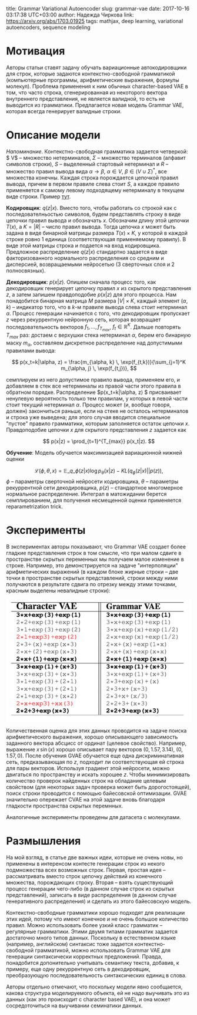 title: Grammar Variational Autoencoder
slug: grammar-vae
date: 2017-10-16 03:17:38 UTC+03:00
author: Надежда Чиркова
link: https://arxiv.org/abs/1703.01925
tags: mathjax, deep learning, variational autoencoders, sequence modeling

# Мотивация
Авторы статьи ставят задачу обучать вариационные автокодировщики для строк, которые задаются контекстно-свободной грамматикой (компьютерные программы, арифметические выражения, формулы молекул). Проблема применения к ним обычных character-based VAE в том, что часто строка, сгенерированная из некоторого вектора внутреннего представления, не является валидной, то есть не выводится из грамматики. Предлагается новая модель Grammar VAE, которая всегда генерирует валидные строки.

# Описание модели

*Напоминание*. Контекстно-свободная грамматика задается четверкой: $ V$ – множество нетерминалов, $\Sigma$ – множество терминалов (алфавит символов строки), $S$ – выделенный стартовый нетерминал и $R$ – множество правил вывода вида $\alpha \rightarrow \beta$, $\alpha \in V$, $\beta \in (V \cup \Sigma)^*$, все множества конечны. Каждая строка порождается цепочкой правил вывода, причем в первом правиле слева стоит $S$, а каждое правило применяется к самому левому подходящему нетерминалу в текущем виде строки. Пример [тут](http://mathhelpplanet.com/static.php?p=kontekstno-svobodnyye-yazyki-i-grammatiki).

**Кодировщик**: $q(z|x)$. Вместо того, чтобы работать со строкой как с последователньостью символов, будем представлять строку в виде цепочки правил вывода и обозначать $x$. Обозначим длину этой цепочки $T(x)$, а $K=|R|$ – число правил вывода. Тогда цепочка $x$ может быть задана в виде бинарной матрицы размера $T(x) \times K$, у которой в каждой строке ровно 1 единица (соответствующая применяемому правилу). В виде этой матрицы строка и подается на вход кодировщика. Предложное распределение $q(z|x)$ стандартно задается в виде факторизованного нормального распределения со средним и дисперсией, возвращаемыми нейросетью (3 сверточных слоя и 2 полносвязных).

**Декодировщик**: $p(x|z)$. Опишем сначала процесс того, как декодировщик генерирует цепочку правил $x$ из скрытого представления $z$, а затем запишем правдоподобие  $p(x|z)$ для этого процесса. Нам понадобится бинарная матрица $M$ размера $|V| \times K$, каждый элемент ($\alpha,\, k$) – индикатор того, что в $k$-м правиле вывода слева стоит нетерминал $\alpha$. Процесс генерации начинается с того, что декодировщик пропускает $z$ через рекуррентную нейронную сеть, которая возвращает последовательность векторов $f_1, \dots, f_{T_{max}}$, $f_t \in \mathbb{R}^K$. Дальше повторять $T_{max}$ раз: достаем с верхушки стека нетерминал $\alpha$,  берем его бинарную маску $m_\alpha$, составляем дискретное распределение над допустимыми правилами вывода:

$$
   p(x_t=k|\alpha, z) = \frac{m_{\alpha, k} \, \exp(f_{t,k})}{\sum_{j=1}^K m_{\alpha, j} \, \exp(f_{t,j})},
$$

семплируем из него допустимое правило вывода, применяем его, и добавляем в стек все нетерминалы из правой части этого правила в обратном порядке. Распределение $p(x_t=k|\alpha, z) $ присваивает ненулевую вероятность только тем правилам, у которых в левой части стоит текущий нетерминал $\alpha$. Процесс может (и, вообще говоря, должен) закончиться раньше, если на стеке не осталось нетерминалов и строка уже выведена; для этого случая вводится специальное "пустое" правило грамматики, которым заполняется остаток цепочки $x$. Правдоподобие цепочки $x$ для скрытого представления $z$ задается как

$$
   p(x|z) = \prod_{t=1}^{T_{max}} p(x_t|z).
$$

**Обучение**:  Модель обучается максимизацией вариационной нижней оценки

$$
   \mathcal{L}(\phi, \theta, x) = \mathbb{E}\_{q\_\phi(z|x)} \log p_\theta(x|z) - KL(q_\phi(z|x)||p(z)),
$$
$\phi$ – параметры сверточной нейросети кодировщика, $\theta$ – параметры рекуррентной сети декодировщика, $p(z)$ – стандартное многомерное нормальное распределение. Интеграл в матожидании берется семплированием, для получения несмещенной оценки применяется reparametrization trick.

# Эксперименты
В экспериментах авторы показывают, что Grammar VAE создает более гладкие представления строк в том смысле, что при малом сдвиге в пространстве скрытых переменных мы получаем малое изменение в строке. Например, это демонстрируется на задаче "интерполяции" арифметических выражений (в каждом блоке жирные строки – две точки в пространстве скрытых представлений, строки между ними получаются в результате сдвига по отрезку между этими точками, красным выделены невалидные строки):

<img src="/post-images/grammar-vae/interpolation.png" class="medium" />

Количественная оценка для этих данных проводится на задаче поиска арифметического выражения, хорошо описывающего зависимость заданного вектора абсцисс от ординат (целевое свойство). Например, выражение $x \, \sin (x)$ хорошо описывает пару векторов $(0, 1.57, 3.14)$, $(0,  1.57, 0)$. После обучения GVAE обучается еще одна дискриминативная сеть, предказывающая по $z$, подходит ли соответствующая ей строка для пары векторов. Используя градиент этой нейросети, можно двигаться по пространству и искать хорошее $z$. Чтобы минимизировать количество проверок найденных строк на обладание целевым свойством (для некоторых задач проверка может быть дорогостоящей), поиск строки проводится с помощью байесовской оптимизации. GVAE значительно опережает CVAE на этой задаче вновь благодаря гладкости пространства скрытых перемнных.

Аналогичные эксперименты проведены для датасета с молекулами.

# Размышления
На мой взгляд, в статье две важных идеи, которые не очень новы, но применены в интеренсом контесте генерации строк из некого подмножества всех возможных строк. Первая, простая идея –  рассматривать вместо строк  цепочку действий из конечного множества, порождающих строку. Вторая –  взять существующий процесс генерации чего-либо (в данном случае строк из скрытых представлений), записать в виде распределения (в данном случае генеративного распределения) и сделать из этого байесовскую модель.  

Контекстно-свободные грамматики хорошо подходят для реализации этих идей, потому что имеют конечное и не очень большое количество правил. Можно использовать более узкий класс грамматик – регулярные грамматики. Этими двумя типами грамматик задается достаточно много типов данных. Поскольку в естественном языке (например, английском) синтаксис тоже задается контекстно-свободной грамматикой, можно использовать Grammar VAE для генерации синтаксически корректных предложений. Правда, понадобится допонительно учитывать семантику текста, добавив, к примеру, еще одну рекуррентную сеть в декодировщик, преобразующую последовательность синтаксических единиц в слова.

Авторы отдельно отмечают, что поскольку модели явно сообщается, какова структура моделируемого объекта, ей не надо выучивать это из данных (как это происходит с character based VAE), и она может сосредоточиться на выучивании семинатики данных.
